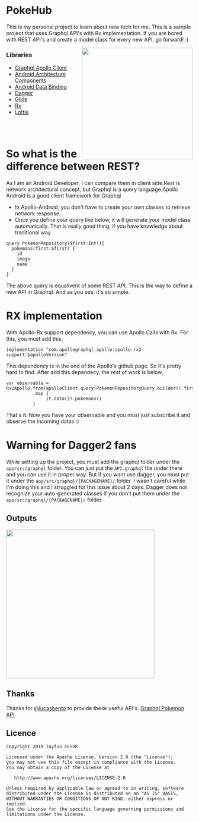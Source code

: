 # PokeHub
This is my personal project to learn about new tech for me. This is a sample project that uses Graphql API's with Rx implementation. If you are bored with REST API's and create a model class for every new API, go forward! :)

<img align="right" height="300" src="https://firebasestorage.googleapis.com/v0/b/events-c4167.appspot.com/o/pokehub%2FScreen%20Shot%202019-04-14%20at%2017.59.42.png?alt=media&token=99a16a3f-0873-4e7a-98c4-a81b915eba0d"></img>
### Libraries
 - [Graphql Apollo Client](https://github.com/apollographql/apollo-android)
 - [Android Architecture Components](https://developer.android.com/topic/libraries/architecture/)
 - [Android Data Binding](https://developer.android.com/topic/libraries/data-binding/)
 - [Dagger](https://google.github.io/dagger/)
 - [Glide](https://github.com/bumptech/glide)
 - [Rx](https://github.com/ReactiveX/RxJava)
 - [Lottie](https://github.com/airbnb/lottie-android)

<br/>
<br/>

# So what is the difference between REST?
As I am an Android Developer, I can compare them in client side.Rest is network architectural concept, but Graphql is a query language.Apollo Android is a good client framework for Graphql
 
 - In Apollo-Android, you don't have to create your own classes to retrieve network response.
 - Once you define your query like below, it will generate your model class automatically. That is really good thing, if you have knowledge  about traditional way.
```
query PokemonRepository($first:Int!){
  pokemons(first:$first) {
    id
    image
    name
  }
}
```
The above query is equalivent of some REST API. This is the way to define a new API in Graphql. And as you see, it's so simple.

# RX implementation
 With Apollo-Rx support dependency, you can use Apollo Calls with Rx. For this, you must add this,
 ```
 implementation "com.apollographql.apollo:apollo-rx2-support:$apolloVersion"
 ```
 This dependency is in the end of the Apollo's github page. So it's pretty hard to find.
 After add this dependecy, the rest of work is below,
  ```
  var observable = Rx2Apollo.from(apolloClient.query(PokemonRepositoryQuery.builder().first(count).build()))
            .map {  
                 it.data()?.pokemons()  
            }
   ```
That's it. Now you have your observable and you must just subscribe it and observe the incoming datas :)

# Warning for Dagger2 fans
While setting up the project, you must add the graphql folder under the `app/src/graphql` folder. You can just put the `API.graphql` file under there and you can use it in proper way. But if you want use dagger, you must put it under the `app/src/graphql/{PACKAGENAME}/` folder. I wasn't careful while I'm doing this and I struggled for this issue about 2 days. Dagger does not recognize your auto-generated classes if you don't put them under the `app/src/graphql/{PACKAGENAME}/` folder.
 
 ## Outputs
 <img height="400" src="https://firebasestorage.googleapis.com/v0/b/events-c4167.appspot.com/o/pokehub%2FScreen%20Shot%202019-04-14%20at%2018.45.59.png?alt=media&token=eef406f0-2efb-439a-860b-30f94d091149"></img>

## Thanks
Thanks for [@lucasbento](https://github.com/lucasbento) to provide these useful API's.
[Graphql Pokemon API](https://github.com/lucasbento/graphql-pokemon)

## Licence
```
Copyright 2019 Tayfun CESUR

Licensed under the Apache License, Version 2.0 (the "License");
you may not use this file except in compliance with the License.
You may obtain a copy of the License at

   http://www.apache.org/licenses/LICENSE-2.0

Unless required by applicable law or agreed to in writing, software
distributed under the License is distributed on an "AS IS" BASIS,
WITHOUT WARRANTIES OR CONDITIONS OF ANY KIND, either express or implied.
See the License for the specific language governing permissions and
limitations under the License.
```
